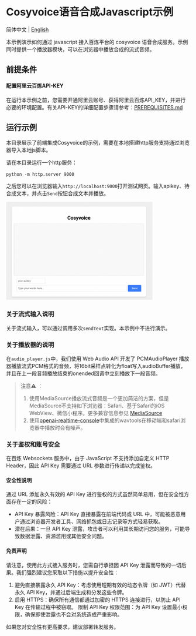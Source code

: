 # Cosyvoice语音合成Javascript示例

简体中文 | [English](./README_EN.md)

本示例演示如何通过 javascript 接入百炼平台的 cosyvoice 语音合成服务。示例同时提供一个播放器模块，可以在浏览器中播放合成的流式音频。

## 前提条件

#### 配置阿里云百炼API-KEY

在运行本示例之前，您需要开通阿里云账号、获得阿里云百炼API_KEY，并进行必要的环境配置。有关API-KEY的详细配置步骤请参考：[PREREQUISITES.md](../../../PREREQUISITES.md)

## 运行示例

本目录展示了前端集成Cosyvoice的示例，需要在本地搭建http服务支持通过浏览器导入本地js脚本。

请在本目录运行一个http服务：
```
python -m http.server 9000
```

之后您可以在浏览器输入`http://localhost:9000`打开测试网页。输入apikey、待合成文本，并点击`Send`按钮合成文本并播放。

<img src="../../../docs/image/js-cosyvoice.png" width="400"/>

### 关于流式输入说明

关于流式输入，可以通过调用多次`sendText`实现。本示例中不进行演示。

### 关于播放器的说明

在`audio_player.js`中，我们使用 Web Audio API 开发了 PCMAudioPlayer 播放器播放流式PCM格式的音频，将16bit采样点转化为float写入audioBuffer播放，并且在上一段音频播放结束的onended回调中立刻播放下一段音频。
>注意⚠️ ：
>1. 使用MediaSource播放流式音频是一个更加简洁的方案，但是MediaSource不支持如下浏览器：Safari、基于Safari的iOS WebView、微信小程序。更多兼容信息参见 [MediaSource](https://developer.mozilla.org/zh-CN/docs/Web/API/MediaSource)
>2. 使用[openai-realtime-console](https://github.com/openai/openai-realtime-console/tree/websockets)中集成的wavtools在移动端和safari浏览器中播放时会有噪声。

### 关于鉴权和账号安全

在百炼 Websockets 服务中，由于 JavaScript 不支持添加自定义 HTTP Header，因此 API Key 需要通过 URL 参数进行传递以完成鉴权。

#### 安全性说明

通过 URL 添加永久有效的 API Key 进行鉴权的方式虽然简单易用，但在安全性方面存在一定的风险：
- API Key 暴露风险：API Key 直接暴露在前端代码或 URL 中，可能被恶意用户通过浏览器开发者工具、网络抓包或日志记录等方式轻易获取。
- 潜在后果：一旦 API Key 泄露，攻击者可以利用其长期访问您的服务，可能导致数据泄露、资源滥用或其他安全问题。

#### 免责声明
请注意，使用此方式接入服务时，您需自行承担因 API Key 泄露而导致的一切后果。我们强烈建议您采取以下措施以提升安全性：

1. 避免直接暴露永久 API Key：考虑使用短期有效的动态令牌（如 JWT）代替永久 API Key，并通过后端生成和分发这些令牌。
2. 启用 HTTPS：确保所有通信都通过加密的 HTTPS 连接进行，以防止 API Key 在传输过程中被窃取。
限制 API Key 权限范围：为 API Key 设置最小权限，确保即使泄露也不会对系统造成严重影响。


如果您对安全性有更高要求，建议部署转发服务。